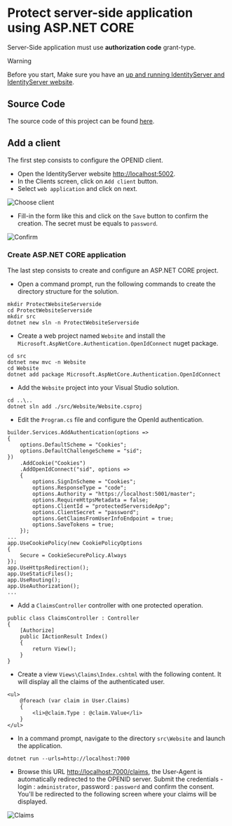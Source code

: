 # Protect server-side application using ASP.NET CORE

Server-Side application must use **authorization code** grant-type.

> [!WARNING]
> Before you start, Make sure you have an [up and running IdentityServer and IdentityServer website](/documentation/gettingstarted/index.html).

## Source Code

The source code of this project can be found [here](https://github.com/simpleidserver/SimpleIdServer/tree/master/samples/ProtectWebsiteServerside).

## Add a client

The first step consists to configure the OPENID client.

* Open the IdentityServer website [http://localhost:5002](http://localhost:5002).
* In the Clients screen, click on `Add client` button.
* Select `web application` and click on next.

![Choose client](images/protectserversideapp-1.png)

* Fill-in the form like this and click on the `Save` button to confirm the creation. The secret must be equals to `password`.

![Confirm](images/protectserversideapp-2.png)

### Create ASP.NET CORE application

The last step consists to create and configure an ASP.NET CORE project.

* Open a command prompt, run the following commands to create the directory structure for the solution.

```
mkdir ProtectWebsiteServerside
cd ProtectWebsiteServerside
mkdir src
dotnet new sln -n ProtectWebsiteServerside
```

* Create a web project named `Website` and install the `Microsoft.AspNetCore.Authentication.OpenIdConnect` nuget package.

```
cd src
dotnet new mvc -n Website
cd Website
dotnet add package Microsoft.AspNetCore.Authentication.OpenIdConnect
```

* Add the `Website` project into your Visual Studio solution.

```
cd ..\..
dotnet sln add ./src/Website/Website.csproj
```

* Edit the `Program.cs` file and configure the OpenId authentication. 

```
builder.Services.AddAuthentication(options =>
{
    options.DefaultScheme = "Cookies";
    options.DefaultChallengeScheme = "sid";
})
    .AddCookie("Cookies")
    .AddOpenIdConnect("sid", options =>
    {
        options.SignInScheme = "Cookies";
        options.ResponseType = "code";
        options.Authority = "https://localhost:5001/master";
        options.RequireHttpsMetadata = false;
        options.ClientId = "protectedServersideApp";
        options.ClientSecret = "password";
        options.GetClaimsFromUserInfoEndpoint = true;
        options.SaveTokens = true;
    });
...
app.UseCookiePolicy(new CookiePolicyOptions
{
    Secure = CookieSecurePolicy.Always
});
app.UseHttpsRedirection();
app.UseStaticFiles();
app.UseRouting();
app.UseAuthorization();
...
```

* Add a `ClaimsController` controller with one protected operation.

```
public class ClaimsController : Controller
{
    [Authorize]
    public IActionResult Index()
    {
        return View();
    }
}
```

* Create a view `Views\Claims\Index.cshtml` with the following content. It will display all the claims of the authenticated user.

```
<ul>
    @foreach (var claim in User.Claims)
    {
        <li>@claim.Type : @claim.Value</li>
    }
</ul>
```

* In a command prompt, navigate to the directory `src\Website` and launch the application.

```
dotnet run --urls=http://localhost:7000
```

* Browse this URL [http://localhost:7000/claims](http://localhost:7000/claims), the User-Agent is automatically redirected to the OPENID server. 
  Submit the credentials - login : `administrator`, password : `password` and confirm the consent. You'll be redirected to the following screen where your claims will be displayed.

![Claims](images/protectserversideapp-3.png)